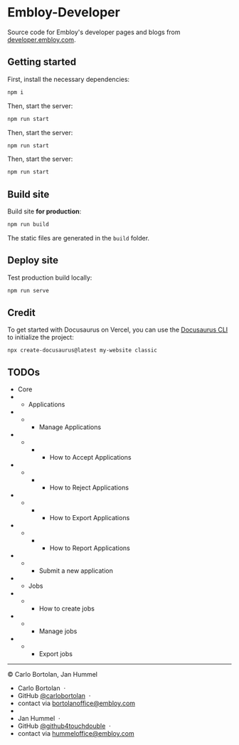 # Embloy-Developer

Source code for Embloy's developer pages and blogs from [developer.embloy.com](https://developer.embloy.com).

## Getting started

First, install the necessary dependencies:

```bash
npm i
```
Then, start the server:
```bash
npm run start
```

Then, start the server:
```bash
npm run start
```

Then, start the server:
```bash
npm run start
```

## Build site

Build site **for production**:

```bash
npm run build
```

The static files are generated in the `build` folder.

## Deploy site

Test production build locally:

```bash
npm run serve
```

## Credit

To get started with Docusaurus on Vercel, you can use the [Docusaurus CLI](https://v2.docusaurus.io/docs/installation#scaffold-project-website) to initialize the project:

```shell
npx create-docusaurus@latest my-website classic
```

## TODOs

-  Core
- -  Applications
- - -  Manage Applications
- - - -  How to Accept Applications
- - - -  How to Reject Applications
- - - -  How to Export Applications
- - - -  How to Report Applications
- - -  Submit a new application
- -  Jobs
- - -  How to create jobs
- - -  Manage jobs
- - -  Export jobs

---

© Carlo Bortolan, Jan Hummel

-  Carlo Bortolan &nbsp;&middot;&nbsp;
-  GitHub [@carlobortolan](https://github.com/carlobortolan) &nbsp;&middot;&nbsp;
-  contact via [bortolanoffice@embloy.com](mailto:bortolanoffice@embloy.com)
- 
-  Jan Hummel &nbsp;&middot;&nbsp;
-  GitHub [@github4touchdouble](https://github.com/github4touchdouble) &nbsp;&middot;&nbsp;
-  contact via [hummeloffice@embloy.com](mailto:hummeloffice@embloy.com)
